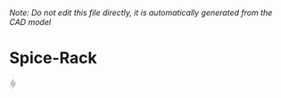 ###### Note: Do not edit this file directly, it is automatically generated from the CAD model

# Spice-Rack

![](/project.svg)



 

